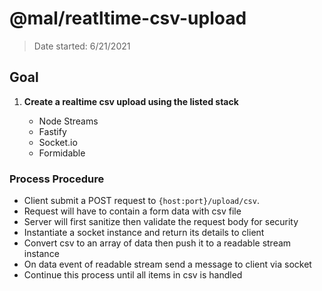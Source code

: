 # @mal/reatltime-csv-upload

> Date started: 6/21/2021

## Goal

1. **Create a realtime csv upload using the listed stack**

    - Node Streams
    - Fastify
    - Socket.io
    - Formidable

### Process Procedure

- Client submit a POST request to `{host:port}/upload/csv`.
- Request will have to contain a form data with csv file
- Server will first sanitize then validate the request body for security
- Instantiate a socket instance and return its details to client
- Convert csv to an array of data then push it to a readable stream instance
- On data event of readable stream send a message to client via socket
- Continue this process until all items in csv is handled
